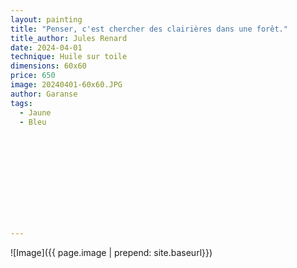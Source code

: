 ```yaml
---
layout: painting
title: "Penser, c'est chercher des clairières dans une forêt." 							 
title_author: Jules Renard                                                 
date: 2024-04-01
technique: Huile sur toile 
dimensions: 60x60
price: 650
image: 20240401-60x60.JPG 
author: Garanse
tags:
  - Jaune
  - Bleu
  
  
  
  
  
  
  
  
  
  
  
---
```

![Image]({{ page.image | prepend: site.baseurl}})

